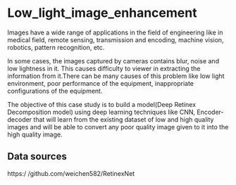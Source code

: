 # Low_light_image_enhancement

Images have a wide range of applications in the field of engineering like in medical field, remote sensing, transmission and encoding, machine vision, robotics, pattern recognition, etc.

In some cases, the images captured by cameras contains blur, noise and low lightness in it. This causes difficulty to viewer in extracting the information from it.There can be many causes of this problem like low light environment, poor performance of the equipment, inappropriate configurations of the equipment.

The objective of this case study is to build a model(Deep Retinex Decomposition model) using deep learning techniques like CNN, Encoder-decoder that will learn from the existing dataset of low and high quality images and will be able to convert any poor quality image given to it into the high quality image.

## Data sources
https:/ /github.com/weichen582/RetinexNet
